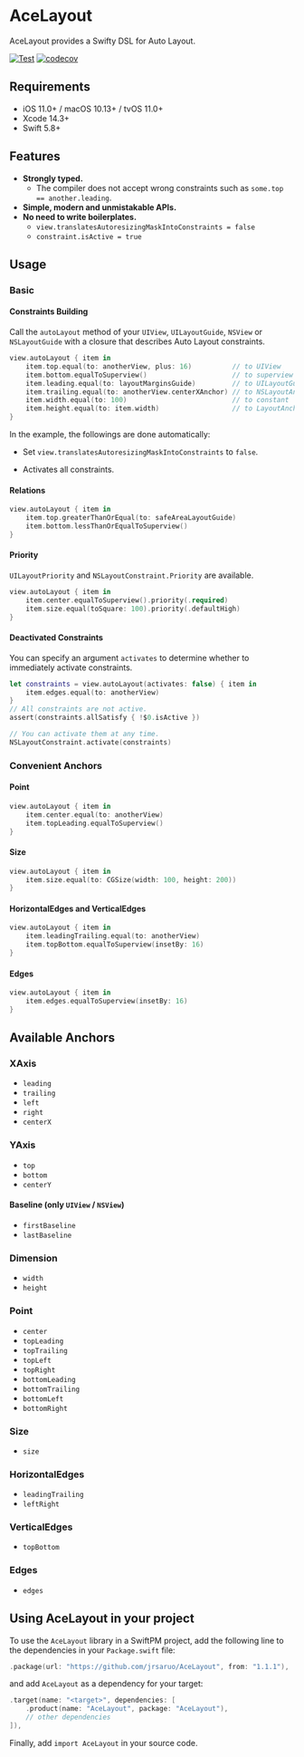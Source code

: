 # AceLayout

AceLayout provides a Swifty DSL for Auto Layout.

[![Test](https://github.com/jrsaruo/AceLayout/actions/workflows/test.yml/badge.svg)](https://github.com/jrsaruo/AceLayout/actions/workflows/test.yml) [![codecov](https://codecov.io/gh/jrsaruo/AceLayout/branch/main/graph/badge.svg?token=NN5TRPRC5O)](https://codecov.io/gh/jrsaruo/AceLayout)

## Requirements

- iOS 11.0+ / macOS 10.13+ / tvOS 11.0+
- Xcode 14.3+
- Swift 5.8+

## Features

- **Strongly typed.**
  - The compiler does not accept wrong constraints such as `some.top == another.leading`.
- **Simple, modern and unmistakable APIs.**
- **No need to write boilerplates.**
  - `view.translatesAutoresizingMaskIntoConstraints = false`
  - `constraint.isActive = true`

## Usage

### Basic

#### Constraints Building

Call the `autoLayout` method of your `UIView`, `UILayoutGuide`, `NSView` or `NSLayoutGuide` with a closure that describes Auto Layout constraints.

```swift
view.autoLayout { item in
    item.top.equal(to: anotherView, plus: 16)          // to UIView
    item.bottom.equalToSuperview()                     // to superview
    item.leading.equal(to: layoutMarginsGuide)         // to UILayoutGuide
    item.trailing.equal(to: anotherView.centerXAnchor) // to NSLayoutAnchor
    item.width.equal(to: 100)                          // to constant
    item.height.equal(to: item.width)                  // to LayoutAnchor
}
```

In the example, the followings are done automatically:

- Set `view.translatesAutoresizingMaskIntoConstraints` to `false`.

- Activates all constraints.

#### Relations

```swift
view.autoLayout { item in
    item.top.greaterThanOrEqual(to: safeAreaLayoutGuide)
    item.bottom.lessThanOrEqualToSuperview()
}
```

#### Priority

`UILayoutPriority` and `NSLayoutConstraint.Priority` are available.

```swift
view.autoLayout { item in
    item.center.equalToSuperview().priority(.required)
    item.size.equal(toSquare: 100).priority(.defaultHigh)
}
```

#### Deactivated Constraints

You can specify an argument `activates` to determine whether to immediately activate constraints.

```swift
let constraints = view.autoLayout(activates: false) { item in
    item.edges.equal(to: anotherView)
}
// All constraints are not active.
assert(constraints.allSatisfy { !$0.isActive })

// You can activate them at any time.
NSLayoutConstraint.activate(constraints)
```

### Convenient Anchors

#### Point

```swift
view.autoLayout { item in
    item.center.equal(to: anotherView)
    item.topLeading.equalToSuperview()
}
```

#### Size

```swift
view.autoLayout { item in
    item.size.equal(to: CGSize(width: 100, height: 200))
}
```

#### HorizontalEdges and VerticalEdges

```swift
view.autoLayout { item in
    item.leadingTrailing.equal(to: anotherView)
    item.topBottom.equalToSuperview(insetBy: 16)
}
```

#### Edges

```swift
view.autoLayout { item in
    item.edges.equalToSuperview(insetBy: 16)
}
```

## Available Anchors

### XAxis

- `leading`
- `trailing`
- `left`
- `right`
- `centerX`

### YAxis

- `top`
- `bottom`
- `centerY`

#### Baseline (only `UIView` / `NSView`)

- `firstBaseline`
- `lastBaseline`

### Dimension

- `width`
- `height`

### Point

- `center`
- `topLeading`
- `topTrailing`
- `topLeft`
- `topRight`
- `bottomLeading`
- `bottomTrailing`
- `bottomLeft`
- `bottomRight`

### Size

- `size`

### HorizontalEdges

- `leadingTrailing`
- `leftRight`

### VerticalEdges

- `topBottom`

### Edges

- `edges`

## Using AceLayout in your project

To use the `AceLayout` library in a SwiftPM project, add the following line to the dependencies in your `Package.swift` file:

```swift
.package(url: "https://github.com/jrsaruo/AceLayout", from: "1.1.1"),
```

and add `AceLayout` as a dependency for your target:

```swift
.target(name: "<target>", dependencies: [
    .product(name: "AceLayout", package: "AceLayout"),
    // other dependencies
]),
```

Finally, add `import AceLayout` in your source code.
